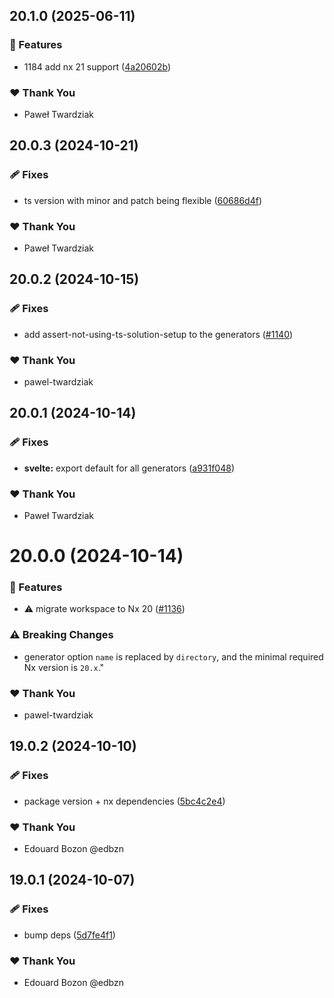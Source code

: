 ## 20.1.0 (2025-06-11)

### 🚀 Features

- 1184 add nx 21 support ([4a20602b](https://github.com/nxext/nx-extensions/commit/4a20602b))

### ❤️ Thank You

- Paweł Twardziak

## 20.0.3 (2024-10-21)

### 🩹 Fixes

- ts version with minor and patch being flexible ([60686d4f](https://github.com/nxext/nx-extensions/commit/60686d4f))

### ❤️  Thank You

- Paweł Twardziak

## 20.0.2 (2024-10-15)

### 🩹 Fixes

- add assert-not-using-ts-solution-setup to the generators ([#1140](https://github.com/nxext/nx-extensions/pull/1140))

### ❤️  Thank You

- pawel-twardziak

## 20.0.1 (2024-10-14)

### 🩹 Fixes

- **svelte:** export default for all generators ([a931f048](https://github.com/nxext/nx-extensions/commit/a931f048))

### ❤️  Thank You

- Paweł Twardziak

# 20.0.0 (2024-10-14)

### 🚀 Features

- ⚠️  migrate workspace to Nx 20 ([#1136](https://github.com/nxext/nx-extensions/pull/1136))

### ⚠️  Breaking Changes

- generator option `name` is replaced by `directory`, and the minimal required Nx version is `20.x`."

### ❤️  Thank You

- pawel-twardziak

## 19.0.2 (2024-10-10)


### 🩹 Fixes

- package version + nx dependencies ([5bc4c2e4](https://github.com/nxext/nx-extensions/commit/5bc4c2e4))


### ❤️  Thank You

- Edouard Bozon @edbzn

## 19.0.1 (2024-10-07)


### 🩹 Fixes

- bump deps ([5d7fe4f1](https://github.com/nxext/nx-extensions/commit/5d7fe4f1))


### ❤️  Thank You

- Edouard Bozon @edbzn